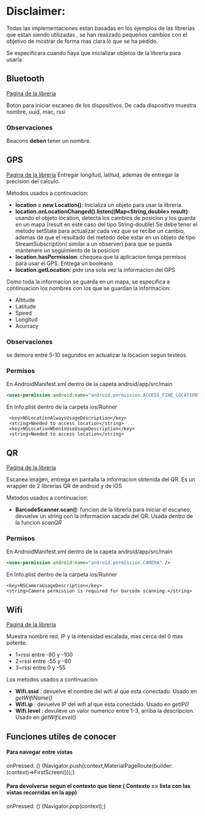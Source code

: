 # Disclaimer:
Todas las implementaciones estan basadas en los ejemplos de las librerias que estan siendo utilizadas
, se han realizado pequeños cambios con el objetivo de mostrar de forma mas clara lo que se ha pedido.


Se especificara cuando haya que inicializar objetos de la libreria para usarla.

## Bluetooth
[Pagina de la libreria](https://pub.dartlang.org/packages/flutter_blue)

Boton para iniciar escaneo de los dispositivos.
 De cada dispositivo muestra nombre, uuid, mac, rssi
### Observaciones
Beacons **deben** tener un nombre.


## GPS

[Pagina de la libreria](https://pub.dartlang.org/packages/location)
Entregar longitud, latitud, ademas de entregar la precision del calculo.

Metodos usados a continuacion:

* __location = new Location()__: Inicializa un objeto para usar la libreria.
* __location.onLocationChanged().listen((Map<String,double> result)__: usando
el objeto location, detecta los cambios de posicion y los guarda en un mapa
(result en este caso del tipo String-double).Se debe tener el metodo setState para actualizar cada
vez que se recibe un cambio, ademas de que el resultado del metodo debe estar
en un objeto de tipo StreamSubscription( similar a un observer) para que se
pueda mantenere un seguimiento de la posicion
* __location.hasPermission__: chequea que la aplicacion tenga permisos para
usar el GPS. Entrega un booleano
* __location.getLocation__: pide una sola vez la informacion del GPS

Como toda la informacion se guarda en un mapa, se especifica a continuacion
los nombres con los que se guardan la informacion:
* Altitude
* Latitude
* Speed
* Longitud
* Acurracy

### Observaciones
se demora entre 5-10 segundos en actualizar la locacion segun testeos
### Permisos 
En AndroidManifest.xml dentro de la capeta android/app/src/main 
```xml
<uses-permission android:name="android.permission.ACCESS_FINE_LOCATION" />
```
En Info.plist dentro de la carpeta ios/Runner

     <key>NSLocationAlwaysUsageDescription</key>
     <string>Needed to access location</string>
     <key>NSLocationWhenInUseUsageDescription</key>
     <string>Needed to access location</string>

## QR
[Pagina de la libreria](https://pub.dartlang.org/packages/barcode_scan)

Escanea imagen, entrega en pantalla la informacion obtenida del QR. Es un
wrapper de 2 librerias QR de android y de iOS

Metodos usados a continuacion:

* __BarcodeScanner.scan()__: funcion de la libreria para iniciar el escaneo,
devuelve un string con la informacion sacada del QR. Usada dentro de la
funcion  _scanQR_

### Permisos
En AndroidManifest.xml dentro de la capeta android/app/src/main
```xml
<uses-permission android:name="android.permission.CAMERA" />
```

En Info.plist dentro de la carpeta ios/Runner

    <key>NSCameraUsageDescription</key>
    <string>Camera permission is required for barcode scanning.</string>

## Wifi
[Pagina de la libreria](https://pub.dartlang.org/packages/wifi)

Muestra nombre red, IP y la intensidad escalada, mas cerca del 0 mas potente.
* 1=rssi entre -80 y -100
* 2=rssi entre -55 y -80
* 3=rssi entre 0 y -55

Los metodos usados a continuacion:
* __Wifi.ssid__ : devuelve  el nombre del wifi al que esta conectado. Usado en _getWifiName()_
* __Wifi.ip__ : devuelve IP del wifi al que esta conectado. Usado en _getIP()_
* __Wifi.level__ : devuleve un valor numerico entre 1-3, arriba la descripcion. Usado en _getWifiLevel_()


## Funciones utiles de conocer

#### Para navegar entre vistas
onPressed: () {Navigator.push(context,MaterialPageRoute(builder: (context)=>FirstScreen()));}

#### Para devolverse segun el contexto que tiene ( Contexto == lista con las vistas recorridas en la app)
onPressed: () {Navigator.pop(context);}

